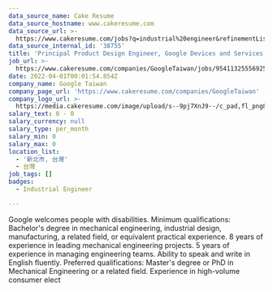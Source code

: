```yaml
---
data_source_name: Cake Resume
data_source_hostname: www.cakeresume.com
data_source_url: >-
  https://www.cakeresume.com/jobs?q=industrial%20engineer&refinementList%5Blang_name%5D%5B0%5D=English&refinementList%5Bsalary_type%5D=per_year
data_source_internal_id: '38755'
title: 'Principal Product Design Engineer, Google Devices and Services'
job_url: >-
  https://www.cakeresume.com/companies/GoogleTaiwan/jobs/95411325556925126-principal-product-design-engineer-google-devices-and-services
date: 2022-04-01T00:01:54.854Z
company_name: Google Taiwan
company_page_url: 'https://www.cakeresume.com/companies/GoogleTaiwan'
company_logo_url: >-
  https://media.cakeresume.com/image/upload/s--9pj7XnJ9--/c_pad,fl_png8,h_200,w_200/v1568707905/symvi9tbcfy1zxem1zul.png
salary_text: 0 - 0
salary_currency: null
salary_type: per_month
salary_min: 0
salary_max: 0
location_list:
  - '新北市, 台灣'
  - 台灣
job_tags: []
badges:
  - Industrial Engineer

---
```


Google welcomes people with disabilities. Minimum qualifications: Bachelor's degree in mechanical engineering, industrial design, manufacturing, a related field, or equivalent practical experience. 8 years of experience in leading mechanical engineering projects. 5 years of experience in managing engineering teams. Ability to speak and write in English fluently. Preferred qualifications: Master's degree or PhD in Mechanical Engineering or a related field. Experience in high-volume consumer elect